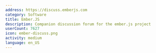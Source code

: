 ```yaml
---
address: https://discuss.emberjs.com
category: Software
title: Ember.JS
description: Companion discussion forum for the ember.js project
userCount: 7627
icon: ember-discuss.png
activity: medium
language: en_US
---
```

